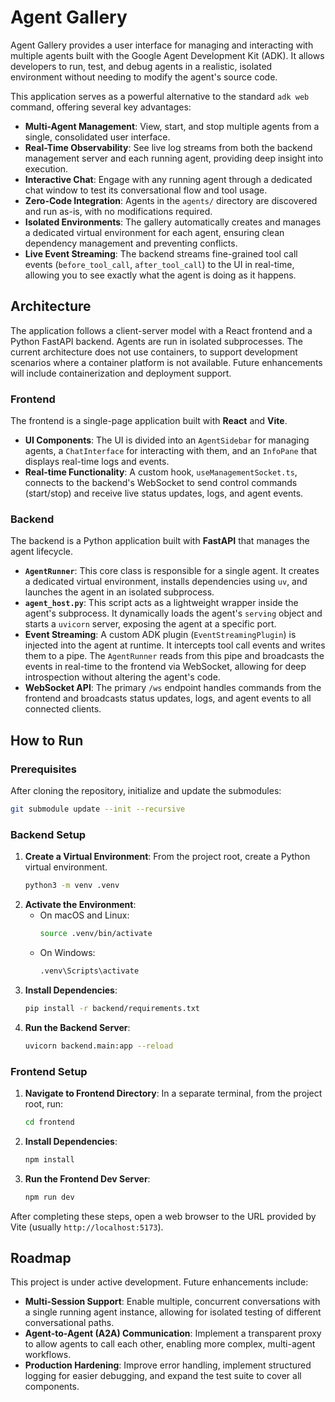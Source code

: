 # Agent Gallery

Agent Gallery provides a user interface for managing and interacting with multiple agents built with the Google Agent Development Kit (ADK). It allows developers to run, test, and debug agents in a realistic, isolated environment without needing to modify the agent's source code.

This application serves as a powerful alternative to the standard `adk web` command, offering several key advantages:

*   **Multi-Agent Management**: View, start, and stop multiple agents from a single, consolidated user interface.
*   **Real-Time Observability**: See live log streams from both the backend management server and each running agent, providing deep insight into execution.
*   **Interactive Chat**: Engage with any running agent through a dedicated chat window to test its conversational flow and tool usage.
*   **Zero-Code Integration**: Agents in the `agents/` directory are discovered and run as-is, with no modifications required.
*   **Isolated Environments**: The gallery automatically creates and manages a dedicated virtual environment for each agent, ensuring clean dependency management and preventing conflicts.
*   **Live Event Streaming**: The backend streams fine-grained tool call events (`before_tool_call`, `after_tool_call`) to the UI in real-time, allowing you to see exactly what the agent is doing as it happens.

## Architecture

The application follows a client-server model with a React frontend and a Python FastAPI backend. Agents are run in isolated subprocesses. The current architecture does not use containers, to support development scenarios where a container platform is not available. Future enhancements will include containerization and deployment support.

### Frontend

The frontend is a single-page application built with **React** and **Vite**.

*   **UI Components**: The UI is divided into an `AgentSidebar` for managing agents, a `ChatInterface` for interacting with them, and an `InfoPane` that displays real-time logs and events.
*   **Real-time Functionality**: A custom hook, `useManagementSocket.ts`, connects to the backend's WebSocket to send control commands (start/stop) and receive live status updates, logs, and agent events.

### Backend

The backend is a Python application built with **FastAPI** that manages the agent lifecycle.

*   **`AgentRunner`**: This core class is responsible for a single agent. It creates a dedicated virtual environment, installs dependencies using `uv`, and launches the agent in an isolated subprocess.
*   **`agent_host.py`**: This script acts as a lightweight wrapper inside the agent's subprocess. It dynamically loads the agent's `serving` object and starts a `uvicorn` server, exposing the agent at a specific port.
*   **Event Streaming**: A custom ADK plugin (`EventStreamingPlugin`) is injected into the agent at runtime. It intercepts tool call events and writes them to a pipe. The `AgentRunner` reads from this pipe and broadcasts the events in real-time to the frontend via WebSocket, allowing for deep introspection without altering the agent's code.
*   **WebSocket API**: The primary `/ws` endpoint handles commands from the frontend and broadcasts status updates, logs, and agent events to all connected clients.

## How to Run

### Prerequisites

After cloning the repository, initialize and update the submodules:

```bash
git submodule update --init --recursive
```

### Backend Setup

1.  **Create a Virtual Environment**: From the project root, create a Python virtual environment.
    ```bash
    python3 -m venv .venv
    ```
2.  **Activate the Environment**:
    *   On macOS and Linux:
        ```bash
        source .venv/bin/activate
        ```
    *   On Windows:
        ```bash
        .venv\Scripts\activate
        ```
3.  **Install Dependencies**:
    ```bash
    pip install -r backend/requirements.txt
    ```
4.  **Run the Backend Server**:
    ```bash
    uvicorn backend.main:app --reload
    ```

### Frontend Setup

1.  **Navigate to Frontend Directory**: In a separate terminal, from the project root, run:
    ```bash
    cd frontend
    ```
2.  **Install Dependencies**:
    ```bash
    npm install
    ```
3.  **Run the Frontend Dev Server**:
    ```bash
    npm run dev
    ```

After completing these steps, open a web browser to the URL provided by Vite (usually `http://localhost:5173`).

## Roadmap

This project is under active development. Future enhancements include:

*   **Multi-Session Support**: Enable multiple, concurrent conversations with a single running agent instance, allowing for isolated testing of different conversational paths.
*   **Agent-to-Agent (A2A) Communication**: Implement a transparent proxy to allow agents to call each other, enabling more complex, multi-agent workflows.
*   **Production Hardening**: Improve error handling, implement structured logging for easier debugging, and expand the test suite to cover all components.
